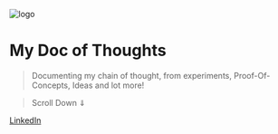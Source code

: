 
![logo](/_images/brand/logo192x192.png)

# My Doc of Thoughts

> Documenting my chain of thought, from experiments, Proof-Of-Concepts, Ideas and lot more!

> Scroll Down ⇓

[LinkedIn](https://www.linkedin.com/in/harshit-vishwakarma-2001/)
